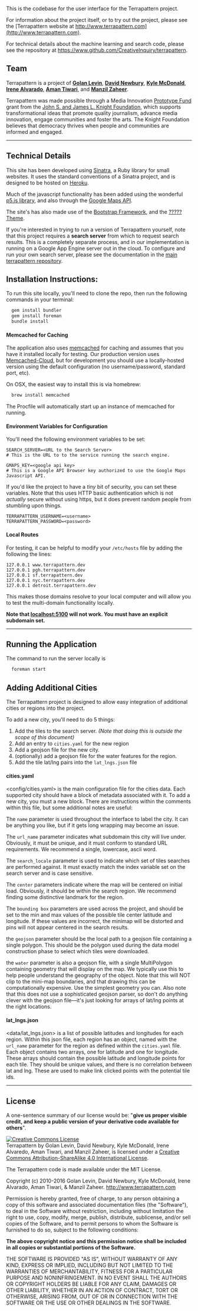 This is the codebase for the user interface for the Terrapattern project.

For information about the project itself, or to try out the project, please see the [Terrapattern website at http://www.terrapattern.com](http://www.terrapattern.com). 

For technical details about the machine learning and search code, please see the repository at <https://www.github.com/CreativeInquiry/terrapattern>.   

## Team

Terrapattern is a project of [**Golan Levin**](http://flong.com/), [**David Newbury**](http://www.workergnome.com/), [**Kyle McDonald**](http://kylemcdonald.net/), 
[**Irene Alvarado**](http://www.irenealvarado.com/), [**Aman Tiwari**](http://amantiwari.com/), and [**Manzil Zaheer**](http://manzil.ml/). 

Terrapattern was made possible through a Media Innovation [Prototype Fund](http://www.knightfoundation.org/grants/201551228/) grant from the [John S. and James L. Knight Foundation](http://www.knightfoundation.org/), which supports transformational ideas that promote quality journalism, advance media innovation, engage communities and foster the arts. The Knight Foundation believes that democracy thrives when people and communities are informed and engaged.

----------------------------------------------------------------------------

## Technical Details

This site has been developed using [Sinatra](http://www.sinatrarb.com), a Ruby library for small websites.  It uses the standard conventions of a Sinatra project, and is designed to be hosted on [Heroku](http://www.heroku.com).  

Much of the javascript functionality has been added using the wonderful [p5.js library](http://p5js.org), and also through the [Google Maps API](https://developers.google.com/maps/).  

The site's has also made use of the [Bootstrap Framework](http://getbootstrap.com), and the [????? Theme](#).

If you're interested in trying to run a version of Terrapattern yourself, note that this project requires a **search server** from which to request search results.  This is a completely separate process, and in our implementation is running on a Google App Engine server out in the cloud. To configure and run your own search server, please see the documentation in the [main terrapattern repository](https://www.github.com/terrapattern).

## Installation Instructions:

To run this site locally, you'll need to clone the repo, then run the following commands in your terminal:

```bash
  gem install bundler
  gem install foreman
  bundle install
```

#### Memcached for Caching

The application also uses [memcached](https://memcached.org) for caching and assumes that you have it installed locally for testing.  Our production version uses [Memcached-Cloud](https://redislabs.com/memcached-cloud), but for development you should use a locally-hosted version using the default configuration (no username/password, standard port, etc).

On OSX, the easiest way to install this is via homebrew:

```bash
  brew install memcached
```

The Procfile will automatically start up an instance of memcached for running.

#### Environment Variables for Configuration

You'll need the following environment variables to be set:

    SEARCH_SERVER=<URL to the Search Server>
    # This is the URL to to the service running the search engine.

    GMAPS_KEY=<google api key>
    # This is a Google API Browser key authorized to use the Google Maps Javascript API.

If you'd like the project to have a *tiny* bit of security, you can set these variables.  Note that this uses HTTP basic authentication which is not *actually* secure without using https, but it does prevent random people from stumbling upon things.

    TERRAPATTERN_USERNAME=<username>
    TERRAPATTERN_PASSWORD=<password>

#### Local Routes

For testing, it can be helpful to modify your ``/etc/hosts`` file by adding the following the lines:

    127.0.0.1 www.terrapattern.dev
    127.0.0.1 pgh.terrapattern.dev
    127.0.0.1 sf.terrapattern.dev
    127.0.0.1 nyc.terrapattern.dev
    127.0.0.1 detroit.terrapattern.dev

This makes those domains resolve to your local computer and will allow you to test the multi-domain functionality locally.  

**Note that <localhost:5100> will not work.  You must have an explicit subdomain set.**
 
----------------------------------------------------------------------------

## Running the Application

The command to run the server locally is 

```bash
  foreman start
```

## Adding Additional Cities

The Terrapattern project is designed to allow easy integration of additional cities or regions into the project.

To add a new city, you'll need to do 5 things:

1. Add the tiles to the search server.
    *(Note that doing this is outside the scope of this document)*
2. Add an entry to ``cities.yaml`` for the new region
3. Add a geojson file for the new city.
4. (optionally) add a geojson file for the water features for the region.
5. Add the tile lat/lng pairs into the ``lat_lngs.json`` file

#### cities.yaml

<config/cities.yaml> is the main configuration file for the cities data.  Each supported city should have a block of metadata associated with it. To add a new city, you must a new block.  There are instructions within the comments within this file, but some additional notes are useful:

The ``name`` parameter is used throughout the interface to label the city.  It can be anything you like, but if it gets long wrapping may become an issue.

The ``url_name`` parameter indicates what subdomain this city will live under.  Obviously, it must be unique, and it must conform to standard URL requirements.  We recommend a single, lowercase, ascii word.  

The ``search_locale`` parameter is used to indicate which set of tiles searches are performed against.  It must exactly match the index variable set on the search server and is case sensitive.  

The ``center`` parameters indicate where the map will be centered on initial load.  Obviously, it should be within the search region.  We recommend finding some distinctive landmark for the region.

The ``bounding box`` parameters are used across the project, and should be set to the min and max values of the possible tile center latitude and longitude.  If these values are incorrect, the minimap will be distorted and pins will not appear centered in the search results.  

the ``geojson`` parameter should be the local path to a geojson file containing a single polygon.  This should be the polygon used during the data model construction phase to select which tiles were downloaded.  

the ``water`` parameter is also a geojson file, with a single MultiPolygon containing geometry that will display on the map.  We typically use this to help people understand the geography of the object.  Note that this will NOT clip to the mini-map boundaries, and that drawing this can be computationally expensive.  Use the simplest geometry you can.  Also note that this does not use a sophisticated geojson parser, so don't do anything clever with the geojson file—it's just looking for arrays of lat/lng points at the right locations.

#### lat_lngs.json

<data/lat_lngs.json> is a list of possible latitudes and longitudes for each region.  Within this json file, each region has an object, named with the `url_name` parameter for the region as defined within the `cities.yaml` file.  Each object contains two arrays, one for latitude and one for longitude.  These arrays should contain the possible latitude and longitude points for each tile.  They should be unique values, and there is no correlation between lat and lng.  These are used to make link clicked points with the potential tile ids.


----------------------------------------------------------------------------

## License

A one-sentence summary of our license would be: "**give us proper visible credit, and keep a public version of your derivative code available for others**".

<a rel="license" href="http://creativecommons.org/licenses/by-sa/4.0/"><img alt="Creative Commons License" style="border-width:0" src="https://i.creativecommons.org/l/by-sa/4.0/88x31.png" /></a><br /><span xmlns:dct="http://purl.org/dc/terms/" property="dct:title">Terrapattern</span> by <span xmlns:cc="http://creativecommons.org/ns#" property="cc:attributionName">Golan Levin, David Newbury, Kyle McDonald, Irene Alvaredo, Aman Tiwari, and Manzil Zaheer,</span> is licensed under a <a rel="license" href="http://creativecommons.org/licenses/by-sa/4.0/">Creative Commons Attribution-ShareAlike 4.0 International License</a>. 



The Terrapattern code is made available under the MIT License.

Copyright (c) 2010-2016 Golan Levin, David Newbury, Kyle McDonald, Irene Alvarado, Aman Tiwari, & Manzil Zaheer. http://www.terrapattern.com

Permission is hereby granted, free of charge, to any person obtaining a copy of this software and associated documentation files (the "Software"), to deal in the Software without restriction, including without limitation the right to use, copy, modify, merge, publish, distribute, sublicense, and/or sell copies of the Software, and to permit persons to whom the Software is furnished to do so, subject to the following conditions:

**The above copyright notice and this permission notice shall be included in all copies or substantial portions of the Software.**

THE SOFTWARE IS PROVIDED "AS IS", WITHOUT WARRANTY OF ANY KIND, EXPRESS OR IMPLIED, INCLUDING BUT NOT LIMITED TO THE WARRANTIES OF MERCHANTABILITY, FITNESS FOR A PARTICULAR PURPOSE AND NONINFRINGEMENT. IN NO EVENT SHALL THE AUTHORS OR COPYRIGHT HOLDERS BE LIABLE FOR ANY CLAIM, DAMAGES OR OTHER LIABILITY, WHETHER IN AN ACTION OF CONTRACT, TORT OR OTHERWISE, ARISING FROM, OUT OF OR IN CONNECTION WITH THE SOFTWARE OR THE USE OR OTHER DEALINGS IN THE SOFTWARE.